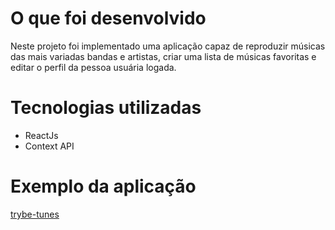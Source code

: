 # O que foi desenvolvido

Neste projeto foi implementado uma aplicação capaz de reproduzir músicas das mais variadas bandas e artistas, criar uma lista de músicas favoritas e editar o perfil da pessoa usuária logada. 

# Tecnologias utilizadas

- ReactJs
- Context API

# Exemplo da aplicação

<a href="https://trybetunes-i8q717yt7-paulasalinoribeiro.vercel.app/">trybe-tunes</a>
